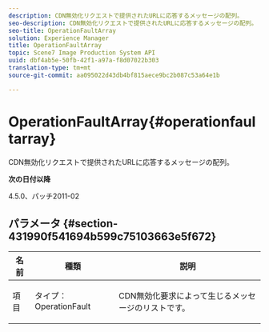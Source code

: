 ```yaml
---
description: CDN無効化リクエストで提供されたURLに応答するメッセージの配列。
seo-description: CDN無効化リクエストで提供されたURLに応答するメッセージの配列。
seo-title: OperationFaultArray
solution: Experience Manager
title: OperationFaultArray
topic: Scene7 Image Production System API
uuid: dbf4ab5e-50fb-42f1-a97a-f8d07022b303
translation-type: tm+mt
source-git-commit: aa095022d43db4bf815aece9bc2b087c53a64e1b

---
```



# OperationFaultArray{#operationfaultarray}

CDN無効化リクエストで提供されたURLに応答するメッセージの配列。

**次の日付以降**

4.5.0、パッチ2011-02

## パラメータ {#section-431990f541694b599c75103663e5f672}

<table id="table_C8AEAC1759E144499557ECEBDAF740B9"> 
 <thead> 
  <tr> 
   <th class="entry"> <b> 名前</b> </th> 
   <th class="entry"> <b> 種類</b> </th> 
   <th class="entry"> <b> 説明</b> </th> 
  </tr> 
 </thead>
 <tbody> 
  <tr valign="top"> 
   <td> <p> <span class="codeph"> 項 <span class="varname"> 目</span></span> </p> </td> 
   <td> <p> <span class="codeph"> タイプ：OperationFault</span> </p> </td> 
   <td> <p> CDN無効化要求によって生じるメッセージのリストです。 </p> </td> 
  </tr> 
 </tbody> 
</table>

